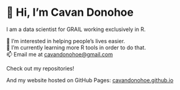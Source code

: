 
<!-- README.md is generated from README.Rmd. Please edit that file -->

# 👋 Hi, I’m Cavan Donohoe

I am a data scientist for GRAIL working exclusively in R.

👀 I’m interested in helping people’s lives easier.  
🌱 I’m currently learning more R tools in order to do that.  
📫 Email me at <cavandonohoe@gmail.com>

Check out my repositories!

And my website hosted on GitHub Pages:
[cavandonohoe.github.io](https://cavandonohoe.github.io/)
